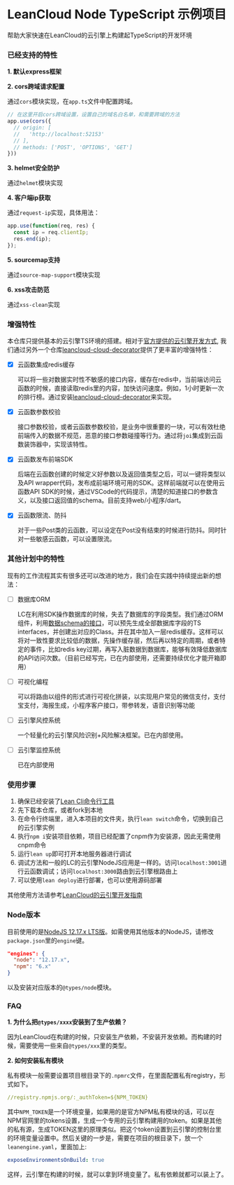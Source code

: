 # LeanCloud Node TypeScript 示例项目

帮助大家快速在LeanCloud的云引擎上构建起TypeScript的开发环境



### 已经支持的特性 ###

**1. 默认express框架**

**2. cors跨域请求配置**

通过`cors`模块实现，在`app.ts`文件中配置跨域。

``` ts
// 在这里开启cors跨域设置，设置自己的域名白名单，和需要跨域的方法
app.use(cors({
  // origin: [
  //   'http://localhost:52153'
  // ],
  // methods: ['POST', 'OPTIONS', 'GET']
}))
```

**3. helmet安全防护**

通过`helmet`模块实现

**4. 客户端ip获取**

通过`request-ip`实现，具体用法：
``` ts
app.use(function(req, res) {
  const ip = req.clientIp;
  res.end(ip);
});
```
**5. sourcemap支持**

通过`source-map-support`模块实现

**6. xss攻击防范**

通过`xss-clean`实现



### 增强特性 ###

本仓库只提供基本的云引擎TS环境的搭建。相对于[官方提供的云引擎开发方式](https://leancloud.cn/docs/leanengine_cloudfunction_guide-node.html), 我们通过另外一个仓库[leancloud-cloud-decorator](https://github.com/paraself/leancloud-cloud-decorator)提供了更丰富的增强特性：

- [x] 云函数集成redis缓存

  可以将一些对数据实时性不敏感的接口内容，缓存在redis中，当前端访问云函数的时候，直接读取redis里的内容，加快访问速度。例如，1小时更新一次的排行榜。通过安装[leancloud-cloud-decorator](https://github.com/paraself/leancloud-cloud-decorator)来实现。

- [x] 云函数参数校验

  接口参数校验，或者云函数参数校验，是业务中很重要的一块，可以有效杜绝前端传入的数据不规范，恶意的接口参数碰撞等行为。通过将`joi`集成到云函数装饰器中，实现该特性。

- [x] 云函数发布前端SDK

  后端在云函数创建的时候定义好参数以及返回值类型之后，可以一键将类型以及API wrapper代码，发布成前端环境可用的SDK。这样前端就可以在使用云函数API SDK的时候，通过VSCode的代码提示，清楚的知道接口的参数含义，以及接口返回值的schema。目前支持web/小程序/dart。

- [x] 云函数限流、防抖

  对于一些Post类的云函数，可以设定在Post没有结束的时候进行防抖。同时针对一些敏感云函数，可以设置限流。



### 其他计划中的特性 ###

现有的工作流程其实有很多还可以改进的地方，我们会在实践中持续提出新的想法：

- [ ] 数据库ORM

  LC在利用SDK操作数据库的时候，失去了数据库的字段类型。我们通过ORM组件，利用[数据schema的接口](https://tab.leancloud.cn/docs/rest_api.html#hash-1422845360)，可以预先生成全部数据库字段的TS interfaces，并创建出对应的Class。并在其中加入一层redis缓存。这样可以将对一致性要求比较低的数据，先操作缓存层，然后再以特定的周期，或者特定的事件，比如redis key过期，再写入脏数据到数据库，能够有效降低数据库的API访问次数。（目前已经写完，已在内部使用，还需要持续优化才能开箱即用）

- [ ] 可视化编程

  可以将路由以组件的形式进行可视化拼装，以实现用户常见的微信支付，支付宝支付，海报生成，小程序客户接口，带参转发，语音识别等功能

- [ ] 云引擎风控系统

  一个轻量化的云引擎风险识别+风险解决框架。已在内部使用。

- [ ] 云引擎监控系统

  已在内部使用



### 使用步骤 ###

1. 确保已经安装了[Lean Cli命令行工具](https://leancloud.cn/docs/leanengine_cli.html)
2. 先下载本仓库，或者fork到本地
3. 在命令行终端里，进入本项目的文件夹，执行```lean switch```命令，切换到自己的云引擎实例
4. 执行```npm i```安装项目依赖，项目已经配置了cnpm作为安装源，因此无需使用cnpm命令
5. 运行```lean up```即可打开本地服务器进行调试
6. 调试方法和一般的LC的云引擎NodeJS应用是一样的。访问```localhost:3001```进行云函数调试；访问```localhost:3000```路由到云引擎根路由上
7. 可以使用`lean deploy`进行部署，也可以使用源码部署

其他使用方法请参考[LeanCloud的云引擎开发指南](https://leancloud.cn/docs/leanengine_quickstart.html)



### Node版本 ###

目前使用的是[NodeJS 12.17.x LTS版](https://nodejs.org/en/)。如需使用其他版本的NodeJS，请修改`package.json`里的`engine`键。
``` json
"engines": {
  "node": "12.17.x",
  "npm": "6.x"
}
```
以及安装对应版本的`@types/node`模块。

### FAQ ###

**1. 为什么把`@types/xxxx`安装到了生产依赖？**

因为LeanCloud在构建的时候，只安装生产依赖，不安装开发依赖。而构建的时候，需要使用一些来自`@types/xxx`里的类型。

**2. 如何安装私有模块**
  
私有模块一般需要设置项目根目录下的`.npmrc`文件，在里面配置私有registry，形式如下。
``` yml
//registry.npmjs.org/:_authToken=${NPM_TOKEN}
```
其中`NPM_TOKEN`是一个环境变量，如果用的是官方NPM私有模块的话，可以在NPM官网里的tokens设置，生成一个专用的云引擎构建用的token。如果是其他的私有源，生成TOKEN这里的原理类似。把这个token设置到云引擎的控制台里的环境变量设置中。然后关键的一步是，需要在项目的根目录下，放一个`leanengine.yaml`，里面加上:
``` yml
exposeEnvironmentsOnBuild: true
```
这样，云引擎在构建的时候，就可以拿到环境变量了。私有依赖就都可以装上了。